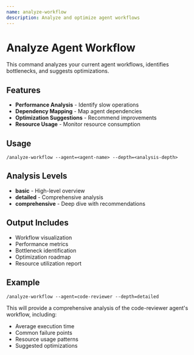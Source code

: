 ```yaml
---
name: analyze-workflow
description: Analyze and optimize agent workflows
---
```


# Analyze Agent Workflow

This command analyzes your current agent workflows, identifies bottlenecks, and suggests optimizations.

## Features
- **Performance Analysis** - Identify slow operations
- **Dependency Mapping** - Map agent dependencies
- **Optimization Suggestions** - Recommend improvements
- **Resource Usage** - Monitor resource consumption

## Usage
```
/analyze-workflow --agent=<agent-name> --depth=<analysis-depth>
```

## Analysis Levels
- **basic** - High-level overview
- **detailed** - Comprehensive analysis
- **comprehensive** - Deep dive with recommendations

## Output Includes
- Workflow visualization
- Performance metrics
- Bottleneck identification
- Optimization roadmap
- Resource utilization report

## Example
```
/analyze-workflow --agent=code-reviewer --depth=detailed
```

This will provide a comprehensive analysis of the code-reviewer agent's workflow, including:
- Average execution time
- Common failure points
- Resource usage patterns
- Suggested optimizations